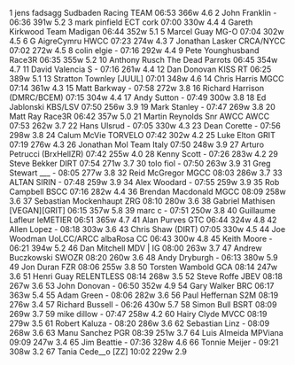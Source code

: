   1  jens fadsagg  Sudbaden Racing TEAM    06:53        366w  4.6
  2  John Franklin  -  06:36        391w  5.2
  3  mark pinfield  ECT cork    07:00        330w  4.4
  4  Gareth Kirkwood  Team Madigan    06:44        352w  5.1
  5  Marcel Guay  MG-O    07:04        302w  4.5
  6  G AigreCymru  HWCC    07:23        274w  4.3
  7  Jonathan Lasker  CRCA/NYCC    07:02        272w  4.5
  8  colin elgie  -  07:16        292w  4.4
  9  Pete Younghusband  Race3R    06:35        355w  5.2
 10  Anthony Rusch  The Dead Parrots    06:45        354w  4.7
 11  David Valencia S  -  07:16        261w  4.4
 12  Dan Donovan  KISS RT    06:25        389w  5.1
 13  Stratton Townley  [JUUL]      07:01        348w  4.6
 14  Chris Harris  MGCC    07:14        361w  4.3
 15  Matt Barkway  -  07:58        272w  3.8
 16  Richard Harrison  (DMRC/BCEM)      07:15        304w  4.4
 17  Andy Sutton  -  07:49        300w  3.8
 18  Ed Jablonski  KBS/LSV    07:50        256w  3.9
 19  Mark Stanley  -  07:47        269w  3.8
 20  Matt Ray  Race3R    06:42        357w  5.0
 21  Martin Reynolds Snr AWCC  AWCC    07:53        262w  3.7
 22  Hans Ulsrud  -  07:05        330w  4.3
 23  Dean Corette  -  07:56        298w  3.8
 24  Calum McVie  TORVELO    07:42        302w  4.2
 25  Luke Elton  GRIT    07:19        276w  4.3
 26  Jonathan Mol  Team Italy    07:50        248w  3.9
 27  Arturo Petrucci  (BrxHellZR)      07:42        255w  4.0
 28  Kenny Scott  -  07:26        283w  4.2
 29  Steve Bekker  DIRT    07:54        271w  3.7
 30  tolo fiol  -  07:50        263w  3.9
 31  Greg Stewart ___  -  08:05        277w  3.8
 32  Reid McGregor  MGCC    08:03        286w  3.7
 33  ALTAN SIRIN  -  07:48        259w  3.9
 34  Alex Woodard  -  07:55        259w  3.9
 35  Rob Campbell  BSCC    07:16        282w  4.4
 36  Brendan Macdonald  MGCC    08:09        258w  3.6
 37  Sebastian Mockenhaupt  ZRG    08:10        280w  3.6
 38  Gabriel Mathisen  [VEGAN][GRIT]  06:15        357w  5.8
 39  marc c  -  07:51        250w  3.8
 40  Guillaume Lafleur  leMETIER  06:51        365w  4.7
 41  Alan Purves  GTC    06:44        324w  4.8
 42  Allen Lopez  -  08:18        303w  3.6
 43  Chris Shaw  (DIRT)      07:05        330w  4.5
 44  Joe Woodman UoLCC/ARCC  albaRosa CC    06:43        300w  4.8
 45  Keith Moore  -  06:21        394w  5.2
 46  Dan Mitchell  MDV | IG    08:00        263w  3.7
 47  Andrew Buczkowski  SWOZR    08:20        260w  3.6
 48  Andy Dryburgh  -  06:13        380w  5.9
 49  Jon Duran  FZR    08:06        255w  3.8
 50  Torsten Wambold  GCA    08:14        247w  3.6
 51  Henri Guay  RELENTLESS    08:14        268w  3.5
 52  Steve Roffe  JBEV    08:18        267w  3.6
 53  John Donovan  -  06:50        352w  4.9
 54  Gary Walker  BRC    06:17        363w  5.4
 55  Adam Green  -  08:06        282w  3.6
 56  Paul Heffernan  S2M    08:19        276w  3.4
 57  Richard Bussell  -  06:26        430w  5.7
 58  Simon Bull  BSRT    08:09        269w  3.7
 59  mike dillow  -  07:47        258w  4.2
 60  Hairy Clyde  MVCC    08:19        279w  3.5
 61  Robert Kaluza  -  08:20        286w  3.6
 62  Sebastian Linz  -  08:09        268w  3.6
 63  Manu Sanchez  PGR    08:39        251w  3.7
 64  Luis Almeida  MPViana    09:09        247w  3.4
 65  Jim Beattie  -  07:36        328w  4.6
 66  Tonnie Meijer  -  09:21        308w  3.2
 67  Tania Cede__o  [ZZ]    10:02        229w  2.9
